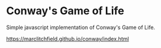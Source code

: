 Conway's Game of Life
======

Simple javascript implementation of Conway's Game of Life. 

https://marclitchfield.github.io/conway/index.html
